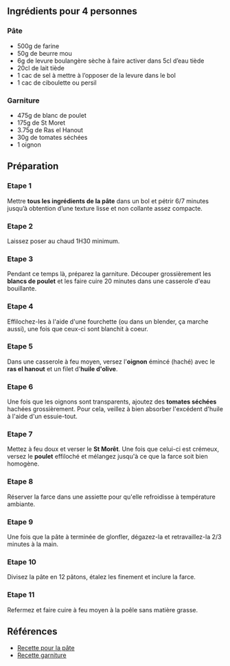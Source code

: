 ## Ingrédients pour 4 personnes

### Pâte

- 500g de farine
- 50g de beurre mou
- 6g de levure boulangère sèche à faire activer dans 5cl d’eau tiède
- 20cl de lait tiède
- 1 cac de sel à mettre à l’opposer de la levure dans le bol
- 1 cac de ciboulette ou persil

### Garniture

- 475g de blanc de poulet
- 175g de St Moret
- 3.75g de Ras el Hanout
- 30g de tomates séchées
- 1 oignon

## Préparation

### Etape 1

Mettre **tous les ingrédients de la pâte** dans un bol et pétrir 6/7 minutes jusqu’à obtention d’une texture lisse et non collante assez compacte.

### Etape 2

Laissez poser au chaud 1H30 minimum.

### Etape 3

Pendant ce temps là, préparez la garniture. Découper grossièrement les **blancs de poulet** et les faire cuire 20 minutes dans une casserole d'eau bouillante.

### Etape 4

Effilochez-les à l'aide d'une fourchette (ou dans un blender, ça marche aussi), une fois que ceux-ci sont blanchit à coeur.

### Etape 5

Dans une casserole à feu moyen, versez l'**oignon** émincé (haché) avec le **ras el hanout** et un filet d'**huile d'olive**.

### Etape 6

Une fois que les oignons sont transparents, ajoutez des **tomates séchées** hachées grossièrement. Pour cela, veillez à bien absorber l'excédent d'huile à l'aide d'un essuie-tout.

### Etape 7

Mettez à feu doux et verser le **St Morêt**. Une fois que celui-ci est crémeux, versez le **poulet** effiloché et mélangez jusqu'à ce que la farce soit bien homogène.

### Etape 8

Réserver la farce dans une assiette pour qu'elle refroidisse à température ambiante.

### Etape 9

Une fois que la pâte à terminée de glonfler, dégazez-la et retravaillez-la 2/3 minutes à la main.

### Etape 10

Divisez la pâte en 12 pâtons, étalez les finement et inclure la farce.

### Etape 11

Refermez et faire cuire à feu moyen à la poêle sans matière grasse.

## Références

- [Recette pour la pâte](https://www.instagram.com/p/Cg1X54JITo4/)
- [Recette garniture](https://recettehealthy.com/empanadas-poulet-fromage-frais/)
